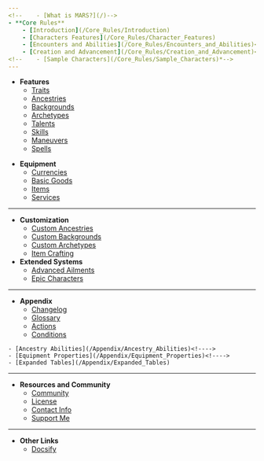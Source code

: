```yaml
---
<!--	- [What is MARS?](/)-->
- **Core Rules**
	- [Introduction](/Core_Rules/Introduction)
	- [Characters Features](/Core_Rules/Character_Features)
	- [Encounters and Abilities](/Core_Rules/Encounters_and_Abilities)<!---->
	- [Creation and Advancement](/Core_Rules/Creation_and_Advancement)<!---->
<!--	- [Sample Characters](/Core_Rules/Sample_Characters)*-->
---
```

- **Features**
	- [Traits](/Features/Traits)<!---->
	- [Ancestries](/Features/Ancestries)<!---->
	- [Backgrounds](/Features/Backgrounds)<!---->
	- [Archetypes](/Features/Archetypes)<!---->
	- [Talents](/Features/Talents)<!---->
	- [Skills](/Features/Skills)<!---->
	- [Maneuvers](/Features/Maneuvers)<!---->
	- [Spells](/Features/Spells)<!---->
<!--	- [Powers](/Features/Powers)-->
- **Equipment**
	- [Currencies](/Equipment/Currencies)<!---->
	- [Basic Goods](/Equipment/Basic_Goods)<!---->
	- [Items](/Equipment/Items)<!---->
	- [Services](/Equipment/Services)<!---->
---
- **Customization**
	- [Custom Ancestries](/Customization/Custom_Ancestries)<!---->
	- [Custom Backgrounds](/Customization/Custom_Backgrounds)<!---->
	- [Custom Archetypes](/Customization/Custom_Archetypes)<!---->
	- [Item Crafting](/Equipment/Item_Crafting)<!---->
- **Extended Systems**
	- [Advanced Ailments](/Extended_Systems/Advanced_Ailments)<!---->
	- [Epic Characters](/Extended_Systems/Epic_Characters)<!---->
<!--	---
	- **Game Master's Guide**
	- [World Building](/GMG/World_Building)
	- [Sample Adventures](/GMG/Sample_Adventures)
- **World Systems**
	- [Professions and Wages](/World_Systems/Professions_and_Wages)
- **Bestiary**
	- [Beasts](/Bestiary/Beasts)
	- [Monsters](/Bestiary/Monsters)
	- [Humanoids](/Bestiary/Humanoids)-->
---
- **Appendix**
	- [Changelog](/Appendix/Changelog)<!---->
	- [Glossary](/Appendix/Glossary)<!---->
	- [Actions](/Appendix/Actions)
	- [Conditions](/Appendix/Conditions)
<!--	- [Spells Index](/Appendix/Spells_Index)-->
<!--	- [Powers Index](/Appendix/Powers_Index)-->
	- [Ancestry Abilities](/Appendix/Ancestry_Abilities)<!---->
	- [Equipment Properties](/Appendix/Equipment_Properties)<!---->
	- [Expanded Tables](/Appendix/Expanded_Tables)
---
- **Resources and Community**
	- [Community](/Community)<!---->
	- [License](/License)
	- [Contact Info](/Contact_Info)
	- [Support Me](https://ko-fi.com/lkodinsson/)
---
- **Other Links**
	- [Docsify](https://docsify.js.org/)